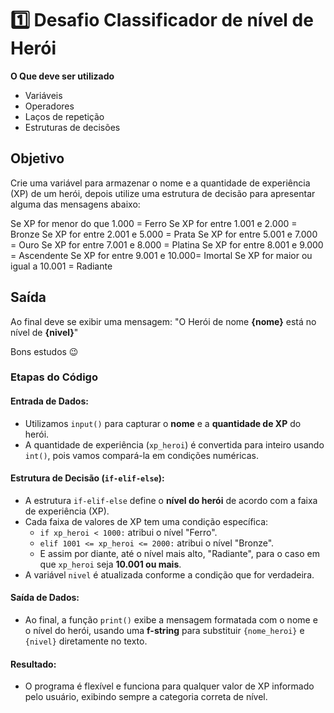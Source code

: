 # 1️⃣ Desafio Classificador de nível de Herói

**O Que deve ser utilizado**

- Variáveis
- Operadores
- Laços de repetição
- Estruturas de decisões

## Objetivo

Crie uma variável para armazenar o nome e a quantidade de experiência (XP) de um herói, depois utilize uma estrutura de decisão para apresentar alguma das mensagens abaixo:

Se XP for menor do que 1.000 = Ferro
Se XP for entre 1.001 e 2.000 = Bronze
Se XP for entre 2.001 e 5.000 = Prata
Se XP for entre 5.001 e 7.000 = Ouro
Se XP for entre 7.001 e 8.000 = Platina
Se XP for entre 8.001 e 9.000 = Ascendente
Se XP for entre 9.001 e 10.000= Imortal
Se XP for maior ou igual a 10.001 = Radiante

## Saída

Ao final deve se exibir uma mensagem:
"O Herói de nome **{nome}** está no nível de **{nivel}**"

 
 
 
Bons estudos 😉


### Etapas do Código

#### Entrada de Dados:
- Utilizamos `input()` para capturar o **nome** e a **quantidade de XP** do herói.
- A quantidade de experiência (`xp_heroi`) é convertida para inteiro usando `int()`, pois vamos compará-la em condições numéricas.

#### Estrutura de Decisão (`if-elif-else`):
- A estrutura `if-elif-else` define o **nível do herói** de acordo com a faixa de experiência (XP).
- Cada faixa de valores de XP tem uma condição específica:
  - `if xp_heroi < 1000:` atribui o nível "Ferro".
  - `elif 1001 <= xp_heroi <= 2000:` atribui o nível "Bronze".
  - E assim por diante, até o nível mais alto, "Radiante", para o caso em que `xp_heroi` seja **10.001 ou mais**.
- A variável `nivel` é atualizada conforme a condição que for verdadeira.

#### Saída de Dados:
- Ao final, a função `print()` exibe a mensagem formatada com o nome e o nível do herói, usando uma **f-string** para substituir `{nome_heroi}` e `{nivel}` diretamente no texto.

#### Resultado:
- O programa é flexível e funciona para qualquer valor de XP informado pelo usuário, exibindo sempre a categoria correta de nível.
